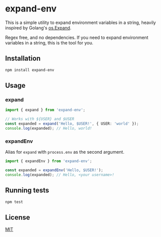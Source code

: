 # expand-env

This is a simple utility to expand environment variables in a string, heavily inspired by Golang's [os.Expand](https://pkg.go.dev/os#Expand).

Regex free, and no dependencies. If you need to expand environment variables in a string, this is the tool for you.

## Installation

```sh
npm install expand-env
```

## Usage

### expand

```ts
import { expand } from 'expand-env';

// Works with ${USER} and $USER
const expanded = expand('Hello, $USER!', { USER: 'world' });
console.log(expanded); // Hello, world!
```

### expandEnv

Alias for `expand` with `process.env` as the second argument.

```ts
import { expandEnv } from 'expand-env';

const expanded = expandEnv('Hello, $USER!');
console.log(expanded); // Hello, <your username>!
```

## Running tests

```sh
npm test
```

## License

[MIT](LICENSE)
